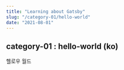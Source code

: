 ```yaml
---
title: "Learning about Gatsby"
slug: "/category-01/hello-world"
date: "2021-08-01"
---
```


## category-01 : hello-world (ko)

헬로우 월드